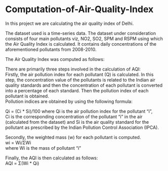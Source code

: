 # Computation-of-Air-Quality-Index
In this project we are calculating the air quality index of Delhi.

The dataset used is a time-series data.
The dataset under consideration consists of four main pollutants viz, NO2, SO2, SPM and RSPM using which the Air Quality Index is calculated.
It contains daily concentrations of the aforementioned pollutants from 2008-2010.


The Air Quality Index was computed as follows:

There are primarily three steps involved in the calculation of AQI:<br>
Firstly, the air pollution index for each pollutant (Q) is calculated. In this step, the concentration value of the pollutants is related to the Indian air quality standards and then the concentration of each pollutant is converted into a percentage of each standard. Then the pollution index of each pollutant is obtained.
<br>Pollution indices are obtained by using the following formula:
 
Qi = (Ci * Si)/100
where Qi is the air pollution index for the pollutant “i”,<br> Ci is the corresponding concentration of the pollutant “i” in the air (calculated from the dataset) and Si is the air quality standard for the pollutant as prescribed by the Indian Pollution Control Association (IPCA).
 
 
Secondly, the weighted mass (w) for each pollutant is computed.  
wi = Wi/ΣWi<br>
where Wi is the mass of pollutant “i” 
 
 
Finally, the AQI is then calculated as follows:<br>
AQI = Σ(Wi * Qi)

